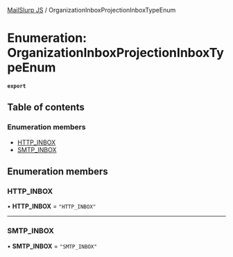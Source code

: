 [MailSlurp JS](../README.md) / OrganizationInboxProjectionInboxTypeEnum

# Enumeration: OrganizationInboxProjectionInboxTypeEnum

**`export`**

## Table of contents

### Enumeration members

- [HTTP\_INBOX](OrganizationInboxProjectionInboxTypeEnum.md#http_inbox)
- [SMTP\_INBOX](OrganizationInboxProjectionInboxTypeEnum.md#smtp_inbox)

## Enumeration members

### HTTP\_INBOX

• **HTTP\_INBOX** = `"HTTP_INBOX"`

___

### SMTP\_INBOX

• **SMTP\_INBOX** = `"SMTP_INBOX"`
